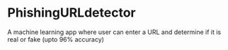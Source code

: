 # PhishingURLdetector
A machine learning app where user can enter a URL and determine if it is real or fake (upto 96% accuracy)
